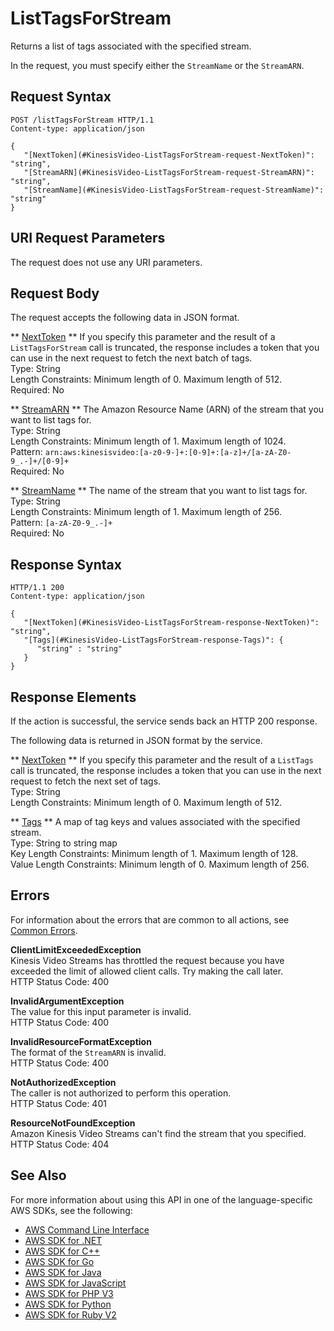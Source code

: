 # ListTagsForStream<a name="API_ListTagsForStream"></a>

Returns a list of tags associated with the specified stream\.

In the request, you must specify either the `StreamName` or the `StreamARN`\. 

## Request Syntax<a name="API_ListTagsForStream_RequestSyntax"></a>

```
POST /listTagsForStream HTTP/1.1
Content-type: application/json

{
   "[NextToken](#KinesisVideo-ListTagsForStream-request-NextToken)": "string",
   "[StreamARN](#KinesisVideo-ListTagsForStream-request-StreamARN)": "string",
   "[StreamName](#KinesisVideo-ListTagsForStream-request-StreamName)": "string"
}
```

## URI Request Parameters<a name="API_ListTagsForStream_RequestParameters"></a>

The request does not use any URI parameters\.

## Request Body<a name="API_ListTagsForStream_RequestBody"></a>

The request accepts the following data in JSON format\.

 ** [NextToken](#API_ListTagsForStream_RequestSyntax) **   <a name="KinesisVideo-ListTagsForStream-request-NextToken"></a>
If you specify this parameter and the result of a `ListTagsForStream` call is truncated, the response includes a token that you can use in the next request to fetch the next batch of tags\.  
Type: String  
Length Constraints: Minimum length of 0\. Maximum length of 512\.  
Required: No

 ** [StreamARN](#API_ListTagsForStream_RequestSyntax) **   <a name="KinesisVideo-ListTagsForStream-request-StreamARN"></a>
The Amazon Resource Name \(ARN\) of the stream that you want to list tags for\.  
Type: String  
Length Constraints: Minimum length of 1\. Maximum length of 1024\.  
Pattern: `arn:aws:kinesisvideo:[a-z0-9-]+:[0-9]+:[a-z]+/[a-zA-Z0-9_.-]+/[0-9]+`   
Required: No

 ** [StreamName](#API_ListTagsForStream_RequestSyntax) **   <a name="KinesisVideo-ListTagsForStream-request-StreamName"></a>
The name of the stream that you want to list tags for\.  
Type: String  
Length Constraints: Minimum length of 1\. Maximum length of 256\.  
Pattern: `[a-zA-Z0-9_.-]+`   
Required: No

## Response Syntax<a name="API_ListTagsForStream_ResponseSyntax"></a>

```
HTTP/1.1 200
Content-type: application/json

{
   "[NextToken](#KinesisVideo-ListTagsForStream-response-NextToken)": "string",
   "[Tags](#KinesisVideo-ListTagsForStream-response-Tags)": { 
      "string" : "string" 
   }
}
```

## Response Elements<a name="API_ListTagsForStream_ResponseElements"></a>

If the action is successful, the service sends back an HTTP 200 response\.

The following data is returned in JSON format by the service\.

 ** [NextToken](#API_ListTagsForStream_ResponseSyntax) **   <a name="KinesisVideo-ListTagsForStream-response-NextToken"></a>
If you specify this parameter and the result of a `ListTags` call is truncated, the response includes a token that you can use in the next request to fetch the next set of tags\.  
Type: String  
Length Constraints: Minimum length of 0\. Maximum length of 512\.

 ** [Tags](#API_ListTagsForStream_ResponseSyntax) **   <a name="KinesisVideo-ListTagsForStream-response-Tags"></a>
A map of tag keys and values associated with the specified stream\.  
Type: String to string map  
Key Length Constraints: Minimum length of 1\. Maximum length of 128\.  
Value Length Constraints: Minimum length of 0\. Maximum length of 256\.

## Errors<a name="API_ListTagsForStream_Errors"></a>

For information about the errors that are common to all actions, see [Common Errors](CommonErrors.md)\.

 **ClientLimitExceededException**   
Kinesis Video Streams has throttled the request because you have exceeded the limit of allowed client calls\. Try making the call later\.  
HTTP Status Code: 400

 **InvalidArgumentException**   
The value for this input parameter is invalid\.  
HTTP Status Code: 400

 **InvalidResourceFormatException**   
The format of the `StreamARN` is invalid\.  
HTTP Status Code: 400

 **NotAuthorizedException**   
The caller is not authorized to perform this operation\.  
HTTP Status Code: 401

 **ResourceNotFoundException**   
Amazon Kinesis Video Streams can't find the stream that you specified\.  
HTTP Status Code: 404

## See Also<a name="API_ListTagsForStream_SeeAlso"></a>

For more information about using this API in one of the language\-specific AWS SDKs, see the following:
+  [AWS Command Line Interface](http://docs.aws.amazon.com/goto/aws-cli/kinesisvideo-2017-09-30/ListTagsForStream) 
+  [AWS SDK for \.NET](http://docs.aws.amazon.com/goto/DotNetSDKV3/kinesisvideo-2017-09-30/ListTagsForStream) 
+  [AWS SDK for C\+\+](http://docs.aws.amazon.com/goto/SdkForCpp/kinesisvideo-2017-09-30/ListTagsForStream) 
+  [AWS SDK for Go](http://docs.aws.amazon.com/goto/SdkForGoV1/kinesisvideo-2017-09-30/ListTagsForStream) 
+  [AWS SDK for Java](http://docs.aws.amazon.com/goto/SdkForJava/kinesisvideo-2017-09-30/ListTagsForStream) 
+  [AWS SDK for JavaScript](http://docs.aws.amazon.com/goto/AWSJavaScriptSDK/kinesisvideo-2017-09-30/ListTagsForStream) 
+  [AWS SDK for PHP V3](http://docs.aws.amazon.com/goto/SdkForPHPV3/kinesisvideo-2017-09-30/ListTagsForStream) 
+  [AWS SDK for Python](http://docs.aws.amazon.com/goto/boto3/kinesisvideo-2017-09-30/ListTagsForStream) 
+  [AWS SDK for Ruby V2](http://docs.aws.amazon.com/goto/SdkForRubyV2/kinesisvideo-2017-09-30/ListTagsForStream) 